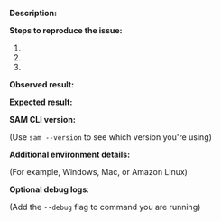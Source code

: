 <!--

Before reporting a new issue, make sure we don't have any duplicates already open or closed by
searching the issues list. If there is a duplicate, re-open or add a comment to the
existing issue instead of creating a new one. If you are reporting a bug,
make sure to include relevant information asked below to help with debugging.

## GENERAL HELP QUESTIONS ##

GitHub issues are for bug reports and feature requests. If you have general support
questions, the following resources are a good place to start:

- Slack channel (#samdev): https://awssamopensource.splashthat.com/
- Post a question on Stack Overflow with the tag `aws-sam-local`

-->

**Description:**

<!-- Briefly describe the problem you are facing -->

**Steps to reproduce the issue:**

1.
2.
3.

**Observed result:**

**Expected result:**

**SAM CLI version:**

(Use `sam --version` to see which version you're using)

**Additional environment details:**

(For example, Windows, Mac, or Amazon Linux)

**Optional debug logs**:

(Add the `--debug` flag to command you are running)
